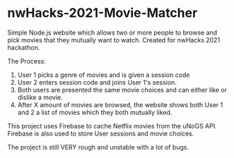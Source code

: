 # nwHacks-2021-Movie-Matcher

Simple Node.js website which allows two or more people to browse and pick movies that they mutually want to watch. Created for nwHacks 2021 hackathon. 

The Process:

1. User 1 picks a genre of movies and is given a session code
2. User 2 enters session code and joins User 1's session.
3. Both users are presented the same movie choices and can either like or dislike a movie.
4. After X amount of movies are browsed, the website shows both User 1 and 2 a list of movies which they both mutually liked.

This project uses Firebase to cache Netflix movies from the uNoGS API. Firebase is also used to store User sessions and movie choices.

The project is still VERY rough and unstable with a lot of bugs.
